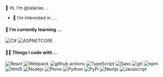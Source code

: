 👋 Hi, I’m @talarias ...
  - 👀 I’m interested in ....
  
  <h4>🌱 I’m currently learning ...</h4>
<p>
  <img alt="C#" src="https://img.shields.io/badge/-C Sharp-007ACC?style=flat-square&logo=Csharp&logoColor=white" />    
  <img alt="ASPNETCORE" src="https://img.shields.io/badge/-ASP.NET Core-CB3837?style=flat-square&logo=Csharp&logoColor=white" />
</p>

<h4>👨‍💻 Things I code with ...</h4>
<p>
  <img alt="React" src="https://img.shields.io/badge/-React-45b8d8?style=flat-square&logo=react&logoColor=white" />
  <img alt="Webpack" src="https://img.shields.io/badge/-Webpack-8DD6F9?style=flat-square&logo=webpack&logoColor=white" /> 
  <img alt="github actions" src="https://img.shields.io/badge/-Github_Actions-2088FF?style=flat-square&logo=github-actions&logoColor=white" />
  <img alt="TypeScript" src="https://img.shields.io/badge/-TypeScript-007ACC?style=flat-square&logo=typescript&logoColor=white" />
  <img alt="Sass" src="https://img.shields.io/badge/-Sass-CC6699?style=flat-square&logo=sass&logoColor=white" />
  <img alt="git" src="https://img.shields.io/badge/-Git-F05032?style=flat-square&logo=git&logoColor=white" />
  <img alt="npm" src="https://img.shields.io/badge/-NPM-CB3837?style=flat-square&logo=npm&logoColor=white" />
  <img alt="html5" src="https://img.shields.io/badge/-HTML5-E34F26?style=flat-square&logo=html5&logoColor=white" />
  <img alt="Nodejs" src="https://img.shields.io/badge/-Nodejs-43853d?style=flat-square&logo=Node.js&logoColor=white" />
  <img alt="Plone" src="https://img.shields.io/badge/-Plone-45b8d8?style=flat-square&logo=Python&logoColor=white" />
  <img alt="Python" src="https://img.shields.io/badge/-Python-007ACC?style=flat-square&logo=Python&logoColor=white" />    
  <img alt="PyPi" src="https://img.shields.io/badge/-pypi-CB3837?style=flat-square&logo=pypi&logoColor=white" />
  <img alt="Nextjs" src="https://img.shields.io/badge/-Next-F05032?style=flat-square&logo=next.js&logoColor=white" />  
  <img alt="Javascript" src="https://img.shields.io/badge/-Javascript-8DD6F9?style=flat-square&logo=Javascript&logoColor=white" />
</p>
